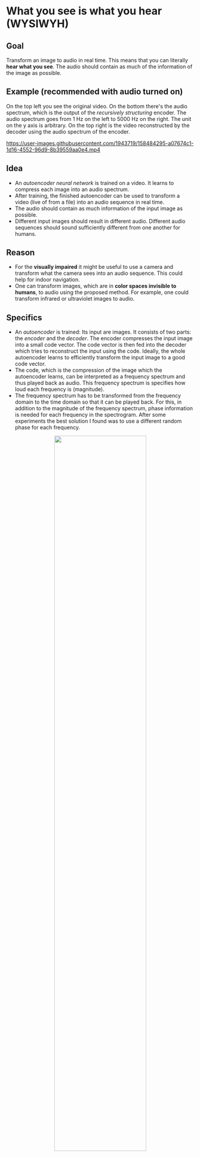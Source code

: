 # What you see is what you hear (WYSIWYH)

## Goal

Transform an image to audio in real time. This means that you can literally **hear what you see**. The audio should contain as much of the information of the image as possible. 

## Example (recommended with audio turned on)

On the top left you see the original video. On the bottom there's the audio spectrum, which is the output of the *recursively structuring* encoder.  The audio spectrum goes from 1 Hz on the left to 5000 Hz on the right. The unit on the y axis is arbitrary. On the top right is the video reconstructed by the decoder using the audio spectrum of the encoder. 

https://user-images.githubusercontent.com/1943719/158484295-a07674c1-1d16-4552-96d9-8b39559aa0e4.mp4

## Idea

- An *autoencoder neural network* is trained on a video. It learns to compress each image into an audio spectrum. 
- After training, the finished autoencoder can be used to transform a video (live of from a file) into an audio sequence in real time. 
- The audio should contain as much information of the input image as possible.
- Different input images should result in different audio. Different audio sequences should sound sufficiently different from one another for humans. 

## Reason

- For the **visually impaired** it might be useful to use a camera and transform what the camera sees into an audio sequence. This could help for indoor navigation. 
- One can transform images, which are in **color spaces invisible to humans**, to audio using the proposed method. For example, one could transform infrared or ultraviolet images to audio. 

## Specifics

- An *autoencoder* is trained: Its input are images. It consists of two parts: the *encoder* and the *decoder*. The encoder compresses the input image into a small code vector. The code vector is then fed into the decoder which tries to reconstruct the input using the code. Ideally, the whole autoencoder learns to efficiently transform the input image to a good code vector.
- The code, which is the compression of the image which the autoencoder learns, can be interpreted as a frequency spectrum and thus played back as audio. This frequency spectrum is specifies how loud each frequency is (magnitude).
- The frequency spectrum has to be transformed from the frequency domain to the time domain so that it can be played back. For this, in addition to the magnitude of the frequency spectrum, phase information is needed for each frequency in the spectrogram. After some experiments the best solution I found was to use a different random phase for each frequency. 

<p align="center">
<img src="https://user-images.githubusercontent.com/1943719/158268456-720dd062-17fe-4321-a722-3c7b2220c87f.svg" width="70%">
</p>
    
## The autoencoder code

### Recursively structuring encoder

If a regular autoencoder is trained, the code of the encoder is, for example, a vector consisting of 100 real numbers. The problem is that the elements of the vector are completely independent of each other. The element at position 3 is not similar to the element at position 4 at all. This is problematic because if this vector would be interpreted as a frequency spectrum, it would be hard for humans to perceive. For example, let's assume the 3rd element of the vector maps to the frequency of 100 Hz and and 4th element maps to the frequency of 101 Hz. If the 3rd element would have a significantly larger magnitude than the 4th element, it would mean that 100 Hz is significantly louder than 101 Hz. However, for a human this would not be distinguishable since these frequencies are too close, since they are just 1 Hz apart. For humans, large differences in the input image have to result in large differences in the audio spectrum which is generated. 

To achieve this, I propose the **recursively structuring encoder**. The concept is the following: During training, parts of the code, which is output by the encoder, are randomly averaged. This is done by randomly choosing a level of averaging. As can be seen in the following example images, the code is averaged up to a certain level. In the most extreme case, the whole code is averaged. Then the only information the decoder has is one real number. One level less extreme is when the lower half of the code is averaged and the upper half is averaged. The code then consists of two real numbers. Even less extreme is when the code is averaged in four groups, eight groups, sixtreen groups etc. or not averaged at all. 

#### Levels of averaging during training, example 1
![levels 1 drawio-3](https://user-images.githubusercontent.com/1943719/158484909-0338dbc5-c6bb-4cac-8385-82343a5def40.png)
#### Levels of averaging during training, example 2
![levels 2 drawio-3](https://user-images.githubusercontent.com/1943719/158484939-346f98e4-8770-4436-b66b-0c8fec4b3857.png)

This averaging of the code leads to the decoder getting less information than intended by the encoder. For example, if the 1st element of the vector has value 10 and the 2nd one value 60, it could happen that these two values are averaged and the decoder gets the 1st element as the average 35 and the 2nd element also as the average 35. This would mean that if they are randomly averaged, the 1st and 2nd component cannot represent individual information, only their average matters. This results in the encoder realizing than it doesn't make sense to use adjacent elements of the vector to encode very important information since it could be averaged away. Thus, it will learn to encode the most important information in a way that it is still preserved even when it is averaged. For example, it could learn to encode important information as the difference between the lower and the upper half of the code since the likelihood of them being averaged is small. 

### Equal distribution of the code

Furthermore, the **code should be equally distributed** in a certain space: For example, the autoencoder could learn to only use values between 0.0001 and 0.0002 and encode all information there. This would work because computers can differentiate between tiny differences of numbers but humans cannot. Thus, during training I add a penalty which makes sure that all values in the code are uniformly distributed between 0 and 1. 

### Bright should be loud

Since the bright white light has the highest power, it should also be the loudest. Thus, I also encourage the training to maximize the correlation between image brightness and the average magnitude of the audio spectrum. 

## Training

For training, there needs to be a directory with training images: 

    python learn.py --mode train --data_dir <path_to_training_image_folder>
    
To generate the training images, you can use ffmpeg. It is optional to crop the images. However, I personally prefer 4:3 over 16:9 as the input.

    ffmpeg -i <path_to_video_file> -filter:v "crop=1440:1080:240:0" <path_to_training_image_folder>/image%06d.jpg -hide_banner

## Transform video file to audio

    python learn.py --mode live --video_source <path_to_video_file> --weights <path_to_output_of_training>/variables/variables
    
You can, for example, use the video demo.mp4 that is included in the repository. 

## Transform video stream to audio

    python learn.py --mode live --video_source 0 --weights <path_to_output_of_training>/variables/variables
